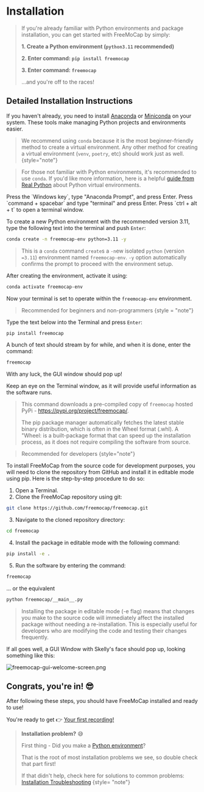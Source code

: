 # Installation

> If you're already familiar with Python environments and package installation, you can get started with FreeMoCap by
> simply:
>
>    **1. Create a Python environment (`python3.11` recommended)**
>
>    **2. Enter command: `pip install freemocap`**
>
>    **3. Enter command: `freemocap`**
>
>    ...and you're off to the races!

## Detailed Installation Instructions

<procedure title="Step 0 - Install Anaconda or Miniconda" collapsible="true">

If you haven't already, you need to install [Anaconda](https://www.anaconda.com/download)
or [Miniconda](https://docs.conda.io/en/latest/miniconda.html) on your system. These tools make managing Python projects
and environments easier.

> We recommend using `conda` because it is the most beginner-friendly method to create a virtual environment.
> Any other method for creating a virtual environment (`venv`, `poetry`, etc) should work just as well.
> {style="note"}


> For those not familiar with Python environments, it's recommended to use `conda`. If you'd like more information, here
> is a helpful [guide from Real Python](https://realpython.com/python-virtual-environments-a-primer/) about Python
> virtual
> environments.

</procedure>


<procedure title="Step 1 -  Open a terminal window" collapsible="true">
  <tabs>
      <tab title="Windows">
          Press the `Windows key`, type "Anaconda Prompt", and press Enter.
      </tab>
      <tab title="Mac">
          Press `command + spacebar` and type "terminal" and press Enter.
      </tab>
      <tab title="Linux">
          Press `ctrl + alt + t` to open a terminal window.
      </tab>
  </tabs>
</procedure>


<procedure title="Step 2 -  Create a new Python environment" collapsible="true" id="Step2">

To create a new Python environment with the recommended version 3.11, type the following text into the terminal
and push `Enter`:

```Bash
conda create -n freemocap-env python=3.11 -y
```

> This is a `conda` command `create`s a `-n`ew isolated `python` (version `=3.11`) environment named `freemocap-env`.
> `-y` option automatically confirms the prompt to proceed with the environment setup.

After creating the environment, activate it using:

```Bash
conda activate freemocap-env
```

Now your terminal is set to operate within the `freemocap-env` environment.

</procedure>

<procedure title="Step 3 - Install FreeMoCap software" collapsible="true" >

<tabs>
<tab title="Install from pip">

> Recommended for beginners and non-programmers
> {style = "note"}

Type the text below into the Terminal and press `Enter`:
```Bash
pip install freemocap
```
A bunch of text should stream by for while, and when it is done, enter the command: 

```Bash
freemocap
```
 
With any luck, the GUI window should pop up!

Keep an eye on the Terminal window, as it will provide useful information as the software runs.

> This command downloads a pre-compiled copy of `freemocap` hosted PyPi - https://pypi.org/project/freemocap/.
> 
> The pip package manager automatically fetches the latest stable binary distribution, which is often in the Wheel format (.whl). A "Wheel: is a built-package format that can speed up the installation process, as it does not require compiling the software from source.
</tab>
<tab title = "Install from Source Code">

> Recommended for developers
> {style="note"}

To install FreeMoCap from the source code for development purposes, you will need to clone the repository from GitHub and install it in editable mode using pip. Here is the step-by-step procedure to do so:

1. Open a Terminal.
2. Clone the FreeMoCap repository using git:
```Bash
git clone https://github.com/freemocap/freemocap.git
```
3. Navigate to the cloned repository directory:
```Bash
cd freemocap
```
4. Install the package in editable mode with the following command:
```Bash 
pip install -e .
```

5. Run the software by entering the command: 

```Bash
freemocap
```

... or the equivalent
```Bash
python freemocap/__main__.py
```

> Installing the package in editable mode (-e flag) means that changes you make to the source code will immediately affect the installed package without needing a re-installation. This is especially useful for developers who are modifying the code and testing their changes frequently.
</tab>
</tabs>



</procedure>

If all goes well, a GUI Window with Skelly's face should pop up, looking something like this:

![freemocap-gui-welcome-screen.png](freemocap-gui-welcome-screen.png)


## Congrats, you're in! 😎

After following these steps, you should have FreeMoCap installed and ready to use!

You're ready to get 👉 [Your first recording!](your_first_recording.md)

> **Installation problem?** 😅
> 
> First thing - Did you make a [Python environment](#Step2)?
> 
> That is the root of most installation problems we see, so double check that part first!
> 
> If that didn't help,  check here for solutions to common problems: [Installation Troubleshooting](installation_troubleshooting.md)
> {style= "note"}
